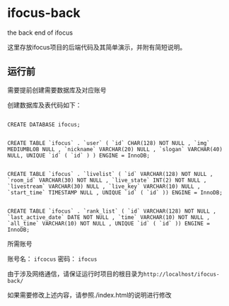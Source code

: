 # ifocus-back

the back end of ifocus

这里存放ifocus项目的后端代码及其简单演示，并附有简短说明。

## 运行前

需要提前创建需要数据库及对应账号

创建数据库及表代码如下：

```mysql

CREATE DATABASE ifocus;


CREATE TABLE `ifocus` . `user` ( `id` CHAR(128) NOT NULL , `img` MEDIUMBLOB NULL , `nickname` VARCHAR(20) NULL , `slogan` VARCHAR(40) NULL, UNIQUE `id` ( `id` ) ) ENGINE = InnoDB;


CREATE TABLE `ifocus` . `livelist` ( `id` VARCHAR(128) NOT NULL , `room_id` VARCHAR(30) NOT NULL , `live_state` INT(2) NOT NULL , `livestream` VARCHAR(30) NULL , `live_key` VARCHAR(10) NULL , `start_time` TIMESTAMP NULL , UNIQUE `id` ( `id` )) ENGINE = InnoDB;


CREATE TABLE `ifocus` . `rank_list` ( `id` VARCHAR(128) NOT NULL , `last_active_date` DATE NOT NULL , `time` VARCHAR(10) NOT NULL , `all_time` VARCHAR(10) NOT NULL , UNIQUE `id` ( `id` )) ENGINE = InnoDB;

```

所需账号

账号名： `ifcocus`
密码： `ifocus`

由于涉及网络通信，请保证运行时项目的根目录为`http://localhost/ifocus-back/`

如果需要修改上述内容，请参照./index.html的说明进行修改